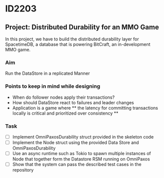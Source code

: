 # ID2203

## Project: Distributed Durability for an MMO Game

In this project, we have to build the distributed durability layer for SpacetimeDB, a database that is powering BitCraft, an in-development MMO game. 

### Aim

Run the DataStore in a replicated Manner

### Points to keep in mind while designing

- When do follower nodes apply their transactions?
- How should DataStore react to failures and leader changes
- Application is a game where ** the latency for committing transactions locally is critical and prioritized over consistency **

### Task
- [ ] Implement OmniPaxosDurability struct provided in the skeleton code
- [ ] Implement the Node struct using the provided Data Store and OmniPaxosDurability
- [ ] Use an async runtime such as Tokio to spawn multiple instances of Node that together form the Datastore RSM running on OmniPaxos
- [ ] Show that the system can pass the described test cases in the repository
